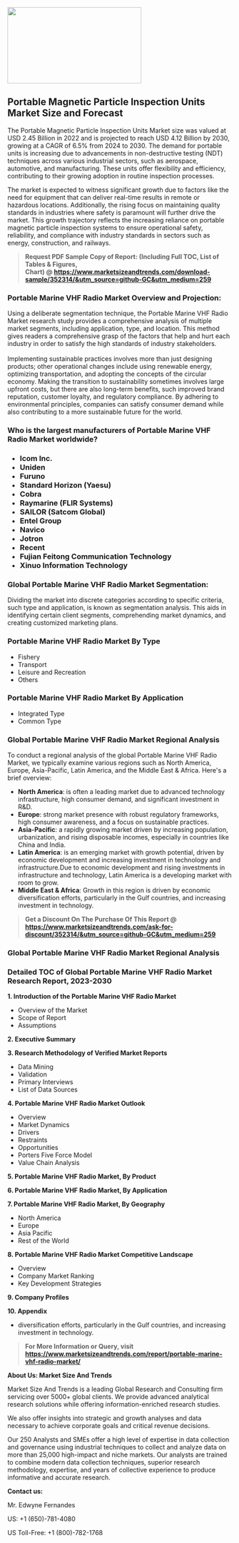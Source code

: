 <p><img class="alignnone size-medium wp-image-20088" src="https://ffe5etoiles.com/wp-content/uploads/2024/12/MST1-300x171.png" alt="" width="300" height="171" /></p><h2>Portable Magnetic Particle Inspection Units Market Size and Forecast</h2><p>The Portable Magnetic Particle Inspection Units Market size was valued at USD 2.45 Billion in 2022 and is projected to reach USD 4.12 Billion by 2030, growing at a CAGR of 6.5% from 2024 to 2030. The demand for portable units is increasing due to advancements in non-destructive testing (NDT) techniques across various industrial sectors, such as aerospace, automotive, and manufacturing. These units offer flexibility and efficiency, contributing to their growing adoption in routine inspection processes.</p><p>The market is expected to witness significant growth due to factors like the need for equipment that can deliver real-time results in remote or hazardous locations. Additionally, the rising focus on maintaining quality standards in industries where safety is paramount will further drive the market. This growth trajectory reflects the increasing reliance on portable magnetic particle inspection systems to ensure operational safety, reliability, and compliance with industry standards in sectors such as energy, construction, and railways.</p></p><blockquote id="" class=""><strong>Request PDF Sample Copy of Report: (Including Full TOC, List of Tables &amp; Figures, Chart)&nbsp;@&nbsp;<strong><a href="https://www.marketsizeandtrends.com/download-sample/352314/&utm_source=github-GC&utm_medium=259" target="_blank">https://www.marketsizeandtrends.com/download-sample/352314/&utm_source=github-GC&utm_medium=259</a></strong></strong></blockquote><h3 id="" class="">Portable Marine VHF Radio Market&nbsp;Overview and Projection:</h3><p id="" class="">Using a deliberate segmentation technique, the Portable Marine VHF Radio Market research study provides a comprehensive analysis of multiple market segments, including application, type, and location. This method gives readers a comprehensive grasp of the factors that help and hurt each industry in order to satisfy the high standards of industry stakeholders. <br /> <br />Implementing sustainable practices involves more than just designing products; other operational changes include using renewable energy, optimizing transportation, and adopting the concepts of the circular economy. Making the transition to sustainability sometimes involves large upfront costs, but there are also long-term benefits, such improved brand reputation, customer loyalty, and regulatory compliance. By adhering to environmental principles, companies can satisfy consumer demand while also contributing to a more sustainable future for the world.</p><h3 id="" class="">Who is the largest manufacturers of&nbsp;Portable Marine VHF Radio Market worldwide?</h3><h3 class=""><p><ul><li>Icom Inc. </li><li> Uniden </li><li> Furuno </li><li> Standard Horizon (Yaesu) </li><li> Cobra </li><li> Raymarine (FLIR Systems) </li><li> SAILOR (Satcom Global) </li><li> Entel Group </li><li> Navico </li><li> Jotron </li><li> Recent </li><li> Fujian Feitong Communication Technology </li><li> Xinuo Information Technology</li></ul></p></h3><h3 id="" class="">Global&nbsp;Portable Marine VHF Radio Market Segmentation:</h3><p id="" class="">Dividing the market into discrete categories according to specific criteria, such type and application, is known as segmentation analysis. This aids in identifying certain client segments, comprehending market dynamics, and creating customized marketing plans.</p><h3 id="" class="">Portable Marine VHF Radio Market&nbsp;By Type</h3><p><p><ul><li>Fishery</li><li> Transport</li><li> Leisure and Recreation</li><li> Others</p></li></ul></p></p><h3 id="" class="">Portable Marine VHF Radio Market&nbsp;By Application</h3><p class=""><p><ul><li>Integrated Type</li><li> Common Type</li></ul></p></p><h3 id="" class="">Global Portable Marine VHF Radio Market Regional Analysis</h3><p id="" class="">To conduct a regional analysis of the global Portable Marine VHF Radio Market, we typically examine various regions such as North America, Europe, Asia-Pacific, Latin America, and the Middle East &amp; Africa. Here's a brief overview:</p><ul><li><strong>North America</strong>: is often a leading market due to advanced technology infrastructure, high consumer demand, and significant investment in R&amp;D.</li><li><strong>Europe</strong>: strong market presence with robust regulatory frameworks, high consumer awareness, and a focus on sustainable practices.</li><li><strong>Asia-Pacific</strong>: a rapidly growing market driven by increasing population, urbanization, and rising disposable incomes, especially in countries like China and India.</li><li><strong>Latin America</strong>: is an emerging market with growth potential, driven by economic development and increasing investment in technology and infrastructure.Due to economic development and rising investments in infrastructure and technology, Latin America is a developing market with room to grow.</li><li><strong>Middle East &amp; Africa</strong>: Growth in this region is driven by economic diversification efforts, particularly in the Gulf countries, and increasing investment in technology.</li></ul><blockquote id="" class=""><strong>Get a Discount On The Purchase Of This Report @ <strong><a href="https://www.marketsizeandtrends.com/ask-for-discount/352314/&utm_source=github-GC&utm_medium=259" target="_blank">https://www.marketsizeandtrends.com/ask-for-discount/352314/&utm_source=github-GC&utm_medium=259</a></strong></strong></blockquote><h3 id="" class="">Global Portable Marine VHF Radio Market Regional Analysis</h3><h3 id="" class="">Detailed TOC of Global Portable Marine VHF Radio Market Research Report, 2023-2030</h3><p id="" class=""><strong>1. Introduction of the Portable Marine VHF Radio Market</strong></p><ul><li>Overview of the Market</li><li>Scope of Report</li><li>Assumptions</li></ul><p id="" class=""><strong>2. Executive Summary</strong></p><p id="" class=""><strong>3. Research Methodology of Verified Market Reports</strong></p><ul><li>Data Mining</li><li>Validation</li><li>Primary Interviews</li><li>List of Data Sources</li></ul><p id="" class=""><strong>4. Portable Marine VHF Radio Market Outlook</strong></p><ul><li>Overview</li><li>Market Dynamics</li><li>Drivers</li><li>Restraints</li><li>Opportunities</li><li>Porters Five Force Model</li><li>Value Chain Analysis</li></ul><p id="" class=""><strong>5. Portable Marine VHF Radio Market, By Product</strong></p><p id="" class=""><strong>6. Portable Marine VHF Radio Market, By Application</strong></p><p id="" class=""><strong>7. Portable Marine VHF Radio Market, By Geography</strong></p><ul><li>North America</li><li>Europe</li><li>Asia Pacific</li><li>Rest of the World</li></ul><p id="" class=""><strong>8. Portable Marine VHF Radio Market Competitive Landscape</strong></p><ul><li>Overview</li><li>Company Market Ranking</li><li>Key Development Strategies</li></ul><p id="" class=""><strong>9. Company Profiles</strong></p><p id="" class=""><strong>10. Appendix</strong></p><ul><li>diversification efforts, particularly in the Gulf countries, and increasing investment in technology.</li></ul><blockquote id="" class=""><strong>For More Information or Query, visit <strong><strong><a href="https://www.marketsizeandtrends.com/report/portable-marine-vhf-radio-market/" target="_blank">https://www.marketsizeandtrends.com/report/portable-marine-vhf-radio-market/</a></strong></strong></strong></blockquote><p id="" class=""><strong>About Us: Market Size And Trends</strong></p><p id="" class="">Market Size And Trends is a leading Global Research and Consulting firm servicing over 5000+ global clients. We provide advanced analytical research solutions while offering information-enriched research studies.</p><p id="" class="">We also offer insights into strategic and growth analyses and data necessary to achieve corporate goals and critical revenue decisions.</p><p id="" class="">Our 250 Analysts and SMEs offer a high level of expertise in data collection and governance using industrial techniques to collect and analyze data on more than 25,000 high-impact and niche markets. Our analysts are trained to combine modern data collection techniques, superior research methodology, expertise, and years of collective experience to produce informative and accurate research.</p><p id="" class=""><strong>Contact us:</strong></p><p id="" class="">Mr. Edwyne Fernandes</p><p id="" class="">US: +1 (650)-781-4080</p><p id="" class="">US Toll-Free: +1 (800)-782-1768</p>
